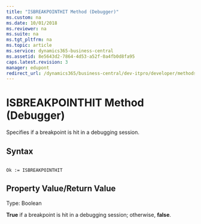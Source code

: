 ```yaml
---
title: "ISBREAKPOINTHIT Method (Debugger)"
ms.custom: na
ms.date: 10/01/2018
ms.reviewer: na
ms.suite: na
ms.tgt_pltfrm: na
ms.topic: article
ms.service: dynamics365-business-central
ms.assetid: 8e5643d2-7864-4d53-a52f-0a4fb0d8fa95
caps.latest.revision: 3
manager: edupont
redirect_url: /dynamics365/business-central/dev-itpro/developer/methods-auto/library
---
```


 

# ISBREAKPOINTHIT Method (Debugger)
Specifies if a breakpoint is hit in a debugging session.  
  
## Syntax  
  
```  
  
Ok := ISBREAKPOINTHIT   
```  
  
## Property Value/Return Value  
 Type: Boolean  
  
 **True** if a breakpoint is hit in a debugging session; otherwise, **false**.  
  
<!--Links
## See Also  
 [Breakpoints](Breakpoints.md)-->